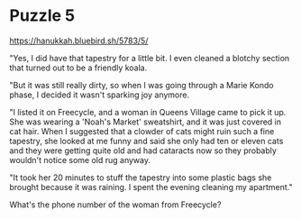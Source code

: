 # Puzzle 5
https://hanukkah.bluebird.sh/5783/5/

"Yes, I did have that tapestry for a little bit. I even cleaned a blotchy section that turned out to be a friendly koala.

"But it was still really dirty, so when I was going through a Marie Kondo phase, I decided it wasn't sparking joy anymore.

"I listed it on Freecycle, and a woman in Queens Village came to pick it up. She was wearing a 'Noah's Market' sweatshirt, and it was just covered in cat hair. When I suggested that a clowder of cats might ruin such a fine tapestry, she looked at me funny and said she only had ten or eleven cats and they were getting quite old and had cataracts now so they probably wouldn't notice some old rug anyway.

"It took her 20 minutes to stuff the tapestry into some plastic bags she brought because it was raining. I spent the evening cleaning my apartment."

What's the phone number of the woman from Freecycle?
